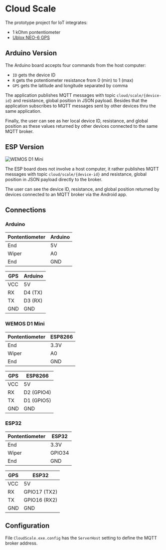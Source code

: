 # Cloud Scale

The prototype project for IoT integrates:

* 1 kOhm pontentiometer
* [Ublox NEO-6 GPS](https://www.u-blox.com/sites/default/files/products/documents/NEO-6_DataSheet_(GPS.G6-HW-09005).pdf)

## Arduino Version

The Arduino board accepts four commands from the host computer:

* `ID` gets the device ID
* `R` gets the potentiometer resistance from 0 (min) to 1 (max)
* `GPS` gets the latitude and longitude separated by comma

The application publishes MQTT messages with topic `cloud/scale/{device-id}` and resistance, global position in JSON payload.
Besides that the application subscribes to MQTT messages sent by other devices thru the same application.

Finally, the user can see as her local device ID, resistance, and global position as these values returned by other devices
connected to the same MQTT broker.

## ESP Version

![WEMOS D1 Mini](Images/Breadboard.jpg)

The ESP board does not involve a host computer, it rather publishes MQTT messages with topic `cloud/scale/{device-id}` and
resistance, global position in JSON payload directly to the broker.

The user can see the device ID, resistance, and global position returned by devices connected to an MQTT broker via the Android app.

## Connections

### Arduino

Pontentiometer | Arduino
---------------|--------
End            | 5V
Wiper          | A0
End            | GND


GPS | Arduino
----|--------
VCC | 5V
RX  | D4 (TX)
TX  | D3 (RX)
GND | GND

### WEMOS D1 Mini

Pontentiometer | ESP8266
---------------|--------
End            | 3.3V
Wiper          | A0
End            | GND


GPS | ESP8266
----|--------
VCC | 5V
RX  | D2 (GPIO4)
TX  | D1 (GPIO5)
GND | GND

### ESP32

Pontentiometer | ESP32
---------------|--------
End            | 3.3V
Wiper          | GPIO34
End            | GND


GPS | ESP32
----|--------
VCC | 5V
RX  | GPIO17 (TX2)
TX  | GPIO16 (RX2)
GND | GND

## Configuration

File `CloudScale.exe.config` has the `ServerHost` setting to define the MQTT broker address.
